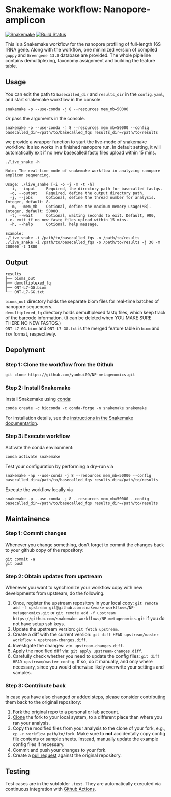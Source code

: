 # Snakemake workflow: Nanopore-amplicon

[![Snakemake](https://img.shields.io/badge/snakemake-≥5.31.1-brightgreen.svg)](https://snakemake.bitbucket.io)
[![Build Status](https://travis-ci.org/snakemake-workflows/NP-metagenomics.svg?branch=master)](https://travis-ci.org/snakemake-workflows/NP-metagenomics)

This is a Snakemake workflow for the nanopore profiling of full-length 16S rRNA gene. Along with the workflow, one minimized version of compiled `guppy` and `Greengene 13.8` database are provided. The whole pipleline contains demultiplexing, taxonomy assignment and building the feature table.

## Usage

You can edit the path to `basecalled_dir` and `results_dir` in the `config.yaml`, and start snakemake workflow in the console.

    snakemake -p --use-conda -j 8 --resources mem_mb=50000

Or pass the arguments in the console.

    snakemake -p --use-conda -j 8 --resources mem_mb=50000 --config basecalled_dir=/path/to/basecalled_fqs results_dir=/path/to/results

we provide a wrapper function to start the live-mode of snakemake workflow. It also works in a finished nanopore run. In default setting, it will automatically exit if no new basecalled fastq files upload within 15 mins.

    ./live_snake -h

```
Note: The real-time mode of snakemake workflow in analyzing nanopore amplicon sequencing.

Usage: ./live_snake [-i -o -j -m -t -h]
  -i, --input     Required, the directory path for basecalled fastqs.
  -o, --output    Required, define the output directory path.
  -j, --jobs      Optional, define the thread number for analysis. Integer, default: 8.
  -m, --mem_mb    Optional, define the maximum memory usage(MB). Integer, default: 50000.
  -t, --wait      Optional, waiting seconds to exit. Default, 900, i.e. exit if no new fastq files upload within 15 mins.
  -h, --help      Optional, help message.

Example:
./live_snake -i /path/to/basecalled_fqs -o /path/to/results
./live_snake -i /path/to/basecalled_fqs -o /path/to/results -j 30 -m 200000 -t 1800

```

## Output

```
results
├── bioms_out
├── demultiplexed_fq
├── ONT-L7-GG.biom
└── ONT-L7-GG.txt
```

`bioms_out` directory holds the separate biom files for real-time batches of nanopore sequencers.  
`demultiplexed_fq` directory holds demultiplexed fastq files, which keep track of the barcode information. (It can be deleted when YOU MAKE SURE THERE NO NEW FASTQS.)  
`ONT-L7-GG.biom` and `ONT-L7-GG.txt` is the merged feature table in `biom` and `tsv` format, respectively.   

## Depolyment

### Step 1: Clone the workflow from the Github

    git clone https://github.com/yanhui09/NP-metagenomics.git

### Step 2: Install Snakemake

Install Snakemake using [conda](https://conda.io/projects/conda/en/latest/user-guide/install/index.html):

    conda create -c bioconda -c conda-forge -n snakemake snakemake

For installation details, see the [instructions in the Snakemake documentation](https://snakemake.readthedocs.io/en/stable/getting_started/installation.html).

### Step 3: Execute workflow

Activate the conda environment:

    conda activate snakemake

Test your configuration by performing a dry-run via

    snakemake -np --use-conda -j 8 --resources mem_mb=50000 --config basecalled_dir=/path/to/basecalled_fqs results_dir=/path/to/results

Execute the workflow locally via

    snakemake -p --use-conda -j 8 --resources mem_mb=50000 --config basecalled_dir=/path/to/basecalled_fqs results_dir=/path/to/results


## Maintainence

### Step 1: Commit changes

Whenever you change something, don't forget to commit the changes back to your github copy of the repository:

    git commit -a
    git push

### Step 2: Obtain updates from upstream

Whenever you want to synchronize your workflow copy with new developments from upstream, do the following.

1. Once, register the upstream repository in your local copy: `git remote add -f upstream git@github.com:snakemake-workflows/NP-metagenomics.git` or `git remote add -f upstream https://github.com/snakemake-workflows/NP-metagenomics.git` if you do not have setup ssh keys.
2. Update the upstream version: `git fetch upstream`.
3. Create a diff with the current version: `git diff HEAD upstream/master workflow > upstream-changes.diff`.
4. Investigate the changes: `vim upstream-changes.diff`.
5. Apply the modified diff via: `git apply upstream-changes.diff`.
6. Carefully check whether you need to update the config files: `git diff HEAD upstream/master config`. If so, do it manually, and only where necessary, since you would otherwise likely overwrite your settings and samples.


### Step 3: Contribute back

In case you have also changed or added steps, please consider contributing them back to the original repository:

1. [Fork](https://help.github.com/en/articles/fork-a-repo) the original repo to a personal or lab account.
2. [Clone](https://help.github.com/en/articles/cloning-a-repository) the fork to your local system, to a different place than where you ran your analysis.
3. Copy the modified files from your analysis to the clone of your fork, e.g., `cp -r workflow path/to/fork`. Make sure to **not** accidentally copy config file contents or sample sheets. Instead, manually update the example config files if necessary.
4. Commit and push your changes to your fork.
5. Create a [pull request](https://help.github.com/en/articles/creating-a-pull-request) against the original repository.

## Testing

Test cases are in the subfolder `.test`. They are automatically executed via continuous integration with [Github Actions](https://github.com/features/actions).